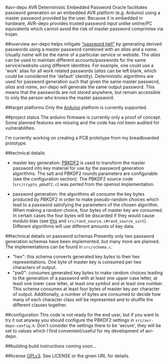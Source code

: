 #avr-depo
AVR Deterministic Embedded Password Oracle facilitates password generation
on an embedded AVR platform (e.g. Arduino) using a master password provided
by the user. Because it is embedded in hardware, AVR-depo provides trusted
password input unlike online/PC equivalents which cannot avoid the risk of
master password comprimise via trojan.

##overview
avr-depo helps mitigate ["password hell"](https://en.wikipedia.org/wiki/Password_fatigue) 
by generating derived passwords using a master password combined with 
an *alias* and a *name*. Usually *name* will be the name of a particular 
service or website. The *alias* can be used to maintain different 
accounts/passwords for the same service/website using different identities. 
For example, one could use a 'work' alias for all work related passwords 
(*alias* can be left blank, which could be considered the 'default' identity). 
Deterministic algorithms are used for password generation such that given 
the same master password, *alias* and *name*, avr-depo will generate the same 
output password. This means that the passwords are not stored anywhere, 
but remain accessible to only the person who knows the master password.

##target platforms
Only the [Arduino](http://arduino.cc/) platform is currently supported.

##project status
The arduino firmware is currently only a proof of concept. Some
planned features are missing and the code has not been audited for 
vulnerabilities.

I'm currently working on creating a PCB prototype from my breadboarded 
prototype.

##technical details
 * master key generation: [PBKDF2](https://en.wikipedia.org/wiki/PBKDF2) is
   used to transform the master password into key material for use by the
   password generation algorithms. The salt and PBKDF2 rounds parameters
   are configurable (see the configuration section). The PBKDF2 source
   code (`src/crypto_pbkdf2.c`) was ported from the openssl implementation.

 * password generation: the algorithms all consume the key bytes produced
   by PBKDF2 in order to make pseudo-random choices which lead to a 
   password satisfying the parameters of the chosen algorithm. When 
   making a random choice, four bytes of master key are consumed. In
   certain cases the four bytes will be discarded if they would cause
   modulo bias (see 
   [this](http://stackoverflow.com/questions/8319346/fast-way-to-avoid-modulo-bias)
   and `src/rand_source.c#rand_source_uint`). Different algorithms will 
   use different amounts of key data.
   

##technical details on password schemas
Presently only two password generation schemas have been implemented, but
many more are planned. The implementations can be found in `src/schema.c`.

 * "hex": this schema converts generated key bytes to their hex
   representations. One byte of master key is consumed per two 
   characters of output.
 * "pw0": consumes generated key bytes to make random choices leading
   to the generation of a password with at least one upper case letter,
   at least one lower case letter, at least one symbol and at least one
   number. This schema consumes at least four bytes of master key per
   character of output. Additionally, a number of bytes are consumed to
   decide how many of each character class will be represented and to
   shuffle the different classes together.

##configuration
This code is not ready for the end user, but if you want to try it out anyway
you should configure the PBKDF2 settings in `src/avr-depo-config.h`. Don't
consider the settings there to be 'secure', they will be set to values which
I find convenient/useful for my development of avr-depo.

##building
build instructions coming soon...

##license
[GPLv3](http://www.gnu.org/licenses/gpl-3.0.html). See LICENSE or the 
given URL for details.  
